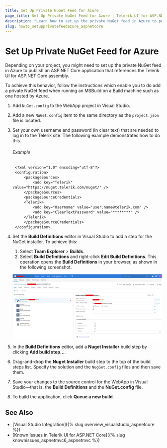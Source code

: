 ```yaml
---
title: Set Up Private NuGet Feed for Azure
page_title: Set Up Private NuGet Feed for Azure | Telerik UI for ASP.NET Core
description: "Learn how to set up the private NuGet feed in Azure to publish an ASP.NET Core application that references the Telerik UI for ASP.NET Core assembly."
slug: howto_setupprivatefeedazure_aspnetcore
---
```


# Set Up Private NuGet Feed for Azure

Depending on your project, you might need to set up the private NuGet feed in Azure to publish an ASP.NET Core application that references the Telerik UI for ASP.NET Core assembly.

To achieve this behavior, follow the instructions which enable you to do add a private NuGet feed when running an MSBuild on a Build machine such as one hosted by Azure.

1. Add `NuGet.config` to the WebApp project in Visual Studio.

1. Add a new `NuGet.config` item to the same directory as the `project.json` file is located.

1. Set your own username and password (in clear text) that are needed to log in to the Telerik site. The following example demonstrates how to do this.

    ###### Example

        <?xml version="1.0" encoding="utf-8"?>
        <configuration>
            <packageSources>
                <add key="Telerik" value="https://nuget.telerik.com/nuget/" />
            </packageSources>
            <packageSourceCredentials>
            <Telerik>
                <add key="Username" value="user.name@telerik.com" />
                <add key="ClearTextPassword" value="********" />
            </Telerik>
            </packageSourceCredentials>
        </configuration>


1. Set the **Build Definitions** editor in Visual Studio to add a step for the NuGet installer. To achieve this:

   1. Select **Team Explorer** > **Builds**.
   1. Select **Build Definitions** and right-click **Edit Build Definitions**. This operation opens the **Build Definitions** in your browser, as shown in the following screenshot.

   ![image](images/azure-nuget-feed.png)

1. In the **Build Definitions** editor, add a **Nuget Installer** build step by clicking **Add build step...**.

1. Drag-and-drop the **Nuget Installer** build step to the top of the build steps list. Specify the solution and the `NugGet.config` files and then save them.

1. Save your changes to the source control for the WebApp in Visual Studio&mdash;that is, the **Build Definitions** and the **NuGet.config** file.

1. To build the application, click **Queue a new build**.

## See Also

* [Visual Studio Integration]({% slug overview_visualstudio_aspnetcore %})
* [Known Issues in Telerik UI for ASP.NET Core]({% slug knownissues_aspnetmvc6_aspnetmvc %})
